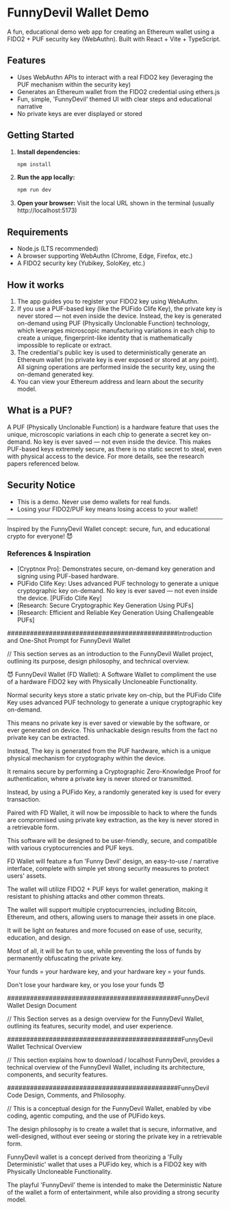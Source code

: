 # FunnyDevil Wallet Demo

A fun, educational demo web app for creating an Ethereum wallet using a FIDO2 + PUF security key (WebAuthn). Built with React + Vite + TypeScript.

## Features
- Uses WebAuthn APIs to interact with a real FIDO2 key (leveraging the PUF mechanism within the security key)
- Generates an Ethereum wallet from the FIDO2 credential using ethers.js
- Fun, simple, 'FunnyDevil' themed UI with clear steps and educational narrative
- No private keys are ever displayed or stored

## Getting Started

1. **Install dependencies:**
   ```sh
   npm install
   ```
2. **Run the app locally:**
   ```sh
   npm run dev
   ```
3. **Open your browser:**
   Visit the local URL shown in the terminal (usually http://localhost:5173)

## Requirements
- Node.js (LTS recommended)
- A browser supporting WebAuthn (Chrome, Edge, Firefox, etc.)
- A FIDO2 security key (Yubikey, SoloKey, etc.)

## How it works
1. The app guides you to register your FIDO2 key using WebAuthn.
2. If you use a PUF-based key (like the PUFido Clife Key), the private key is never stored — not even inside the device. Instead, the key is generated on-demand using PUF (Physically Unclonable Function) technology, which leverages microscopic manufacturing variations in each chip to create a unique, fingerprint-like identity that is mathematically impossible to replicate or extract.
3. The credential's public key is used to deterministically generate an Ethereum wallet (no private key is ever exposed or stored at any point). All signing operations are performed inside the security key, using the on-demand generated key.
4. You can view your Ethereum address and learn about the security model.



## What is a PUF?
A PUF (Physically Unclonable Function) is a hardware feature that uses the unique, microscopic variations in each chip to generate a secret key on-demand. No key is ever saved — not even inside the device. This makes PUF-based keys extremely secure, as there is no static secret to steal, even with physical access to the device. For more details, see the research papers referenced below.

## Security Notice
- This is a demo. Never use demo wallets for real funds.
- Losing your FIDO2/PUF key means losing access to your wallet!

---

Inspired by the FunnyDevil Wallet concept: secure, fun, and educational crypto for everyone! 😈

### References & Inspiration
- [Cryptnox Pro]: Demonstrates secure, on-demand key generation and signing using PUF-based hardware.
- PUFido Clife Key: Uses advanced PUF technology to generate a unique cryptographic key on-demand. No key is ever saved — not even inside the device. [PUFido Clife Key]
- [Research: Secure Cryptographic Key Generation Using PUFs]
- [Research: Efficient and Reliable Key Generation Using Challengeable PUFs]



#############################################Introduction and One-Shot Prompt for FunnyDevil Wallet

// This section serves as an introduction to the FunnyDevil Wallet project, outlining its purpose, design philosophy, and technical overview.


😈 FunnyDevil Wallet (FD Wallet): A Software Wallet to compliment the use of a hardware FIDO2 key with Physically Uncloneable Functionality.



Normal security keys store a static private key on-chip, but the PUFido Clife Key uses advanced PUF technology to generate a unique cryptographic key on-demand.

This means no private key is ever saved or viewable by the software, or ever generated on device. This unhackable design results from the fact no private key can be extracted.

Instead, The key is generated from the PUF hardware, which is a unique physical mechanism for cryptography within the device. 

It remains secure by performing a Cryptographic Zero-Knowledge Proof for authentication, where a private key is never stored or transmitted. 

Instead, by using a PUFido Key, a randomly generated key is used for every transaction.

Paired with FD Wallet, it will now be impossible to hack to where the funds are compromised using private key extraction, as the key is never stored in a retrievable form.

This software will be designed to be user-friendly, secure, and compatible with various cryptocurrencies and PUF keys.

FD Wallet will feature a fun 'Funny Devil' design, an easy-to-use / narrative interface, complete with simple yet strong security measures to protect users' assets.

The wallet will utilize FIDO2 + PUF keys for wallet generation, making it resistant to phishing attacks and other common threats.

The wallet will support multiple cryptocurrencies, including Bitcoin, Ethereum, and others, allowing users to manage their assets in one place. 

It will be light on features and more focused on ease of use, security, education, and design.

Most of all, it will be fun to use, while preventing the loss of funds by permanently obfuscating the private key.

Your funds = your hardware key, and your hardware key = your funds.

Don't lose your hardware key, or you lose your funds 😈



#############################################FunnyDevil Wallet Design Document

// This Section serves as a design overview for the FunnyDevil Wallet, outlining its features, security model, and user experience.




##############################################FunnyDevil Wallet Technical Overview

// This section explains how to download / localhost FunnyDevil, provides a technical overview of the FunnyDevil Wallet, including its architecture, components, and security features.




#############################################FunnyDevil Code Design, Comments, and Philosophy.

// This is a conceptual design for the FunnyDevil Wallet, enabled by vibe coding, agentic computing, and the use of PUFido keys.

The design philosophy is to create a wallet that is secure, informative, and well-designed, without ever seeing or storing the private key in a retrievable form.

FunnyDevil wallet is a concept derived from theorizing a 'Fully Deterministic' wallet that uses a PUFido key, which is a FIDO2 key with Physically Uncloneable Functionality.

The playful 'FunnyDevil' theme is intended to make the Deterministic Nature of the wallet a form of entertainment, while also providing a strong security model.


